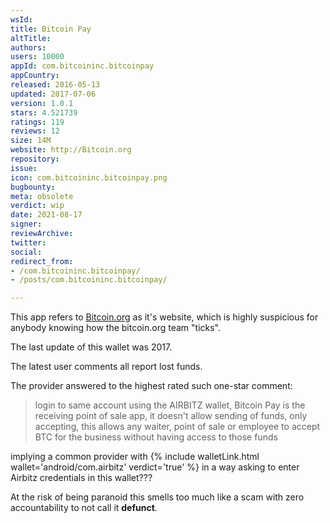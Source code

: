```yaml
---
wsId: 
title: Bitcoin Pay
altTitle: 
authors: 
users: 10000
appId: com.bitcoininc.bitcoinpay
appCountry: 
released: 2016-05-13
updated: 2017-07-06
version: 1.0.1
stars: 4.521739
ratings: 119
reviews: 12
size: 14M
website: http://Bitcoin.org
repository: 
issue: 
icon: com.bitcoininc.bitcoinpay.png
bugbounty: 
meta: obsolete
verdict: wip
date: 2021-08-17
signer: 
reviewArchive: 
twitter: 
social: 
redirect_from:
- /com.bitcoininc.bitcoinpay/
- /posts/com.bitcoininc.bitcoinpay/

---
```


This app refers to [Bitcoin.org](http://bitcoin.org/) as it's website, which is
highly suspicious for anybody knowing how the bitcoin.org team "ticks".

The last update of this wallet was 2017.

The latest user comments all report lost funds.

The provider answered to the highest rated such one-star comment:

> login to same account using the AIRBITZ wallet, Bitcoin Pay is the receiving
  point of sale app, it doesn't allow sending of funds, only accepting, this
  allows any waiter, point of sale or employee to accept BTC for the business
  without having access to those funds

implying a common provider with
{% include walletLink.html wallet='android/com.airbitz' verdict='true' %}
in a way asking to enter
Airbitz credentials in this wallet???

At the risk of being paranoid this smells too much like a scam with zero
accountability to not call it **defunct**.
